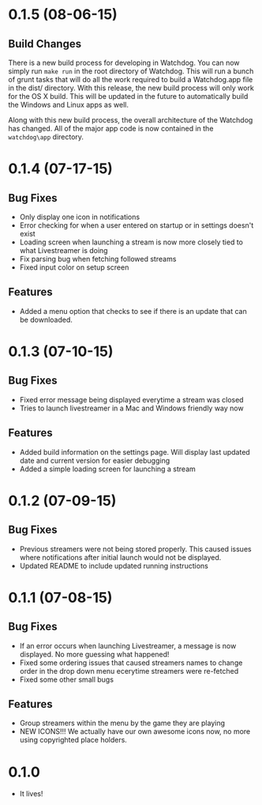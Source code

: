 # 0.1.5 (08-06-15)

## Build Changes

There is a new build process for developing in Watchdog. You can now simply run `make run` in the root directory of Watchdog. This will run a bunch of grunt tasks that will do all the work required to build a Watchdog.app file in the dist/ directory. With this release, the new build process will only work for the OS X build. This will be updated in the future to automatically build the Windows and Linux apps as well.

Along with this new build process, the overall architecture of the Watchdog has changed. All of the major app code is now contained in the `watchdog\app` directory.

# 0.1.4 (07-17-15)

## Bug Fixes

- Only display one icon in notifications
- Error checking for when a user entered on startup or in settings doesn't exist
- Loading screen when launching a stream is now more closely tied to what Livestreamer is doing
- Fix parsing bug when fetching followed streams
- Fixed input color on setup screen

## Features

- Added a menu option that checks to see if there is an update that can be downloaded.


# 0.1.3 (07-10-15)

## Bug Fixes

- Fixed error message being displayed everytime a stream was closed
- Tries to launch livestreamer in a Mac and Windows friendly way now

## Features

- Added build information on the settings page. Will display last updated date and current version for easier debugging
- Added a simple loading screen for launching a stream

# 0.1.2 (07-09-15)

## Bug Fixes

- Previous streamers were not being stored properly. This caused issues where notifications after initial launch would not be displayed.
- Updated README to include updated running instructions

# 0.1.1 (07-08-15)

## Bug Fixes

- If an error occurs when launching Livestreamer, a message is now displayed. No more guessing what happened!
- Fixed some ordering issues that caused streamers names to change order in the drop down menu ecerytime streamers were re-fetched
- Fixed some other small bugs

## Features

- Group streamers within the menu by the game they are playing
- NEW ICONS!!! We actually have our own awesome icons now, no more using copyrighted place holders.

# 0.1.0

- It lives!


